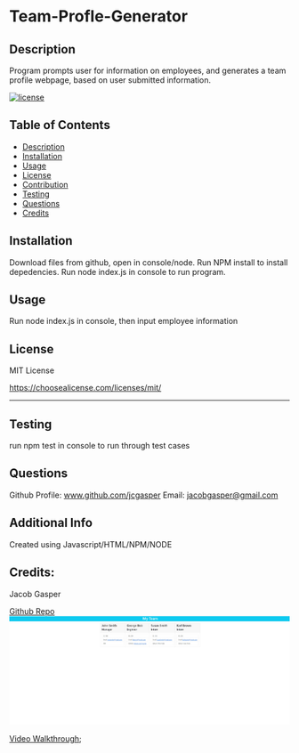 # Team-Profle-Generator

  ## Description

  Program prompts user for information on employees, and generates a team profile webpage, based on user submitted information.
  
  
  [![license](https://img.shields.io/badge/license-MITLicense-blue)](https://shields.io)
  
  ## Table of Contents 
  
  
  - [Description](#description)
  - [Installation](#installation)
  - [Usage](#usage)
  - [License](#license)
  - [Contribution](#contribution)
  - [Testing](#testing)
  - [Questions](#questions)
  - [Credits](#credits)
  
  
  ## Installation
  Download files from github, open in console/node. Run NPM install to install depedencies. Run node index.js in console to run program.
  
  ## Usage
  Run node index.js in console, then input employee information




  ## License
  MIT License

  https://choosealicense.com/licenses/mit/


  ---
  
  

  ## Testing
  run npm test in console to run through test cases

  ## Questions
  Github Profile: www.github.com/jcgasper
  Email: jacobgasper@gmail.com

 
  ## Additional Info
  Created using Javascript/HTML/NPM/NODE

  ## Credits:

  Jacob Gasper

  [Github Repo](https://github.com/jcgasper/Team-Profle-Generator "Github Repo")
  ![Screenshot](img/teamprofilescreenshot.jpg "Screenshot")

  [Video Walkthrough](https://drive.google.com/file/d/169ip_SvAb5aPcX4rR0yPr8lGzGDGO0X-/view "Video walkthrough");